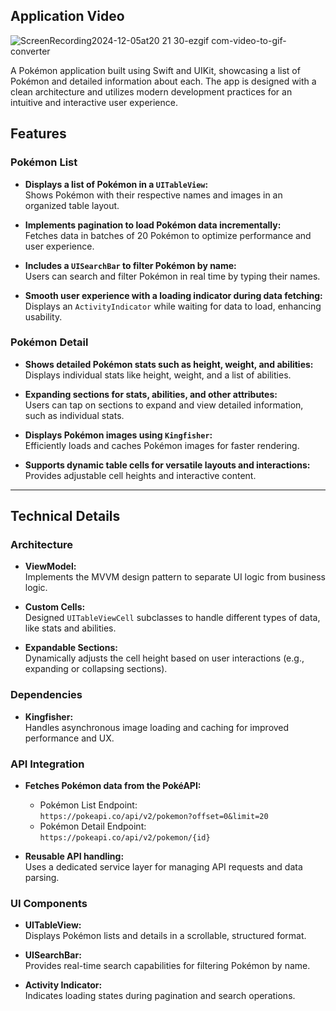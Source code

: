 ## Application Video
![ScreenRecording2024-12-05at20 21 30-ezgif com-video-to-gif-converter](https://github.com/user-attachments/assets/5a8634d7-2a69-4e31-9923-ce99f5520c0a)

A Pokémon application built using Swift and UIKit, showcasing a list of Pokémon and detailed information about each. The app is designed with a clean architecture and utilizes modern development practices for an intuitive and interactive user experience.

## Features  

### Pokémon List  
- **Displays a list of Pokémon in a `UITableView`:**  
  Shows Pokémon with their respective names and images in an organized table layout.  

- **Implements pagination to load Pokémon data incrementally:**  
  Fetches data in batches of 20 Pokémon to optimize performance and user experience.  

- **Includes a `UISearchBar` to filter Pokémon by name:**  
  Users can search and filter Pokémon in real time by typing their names.  

- **Smooth user experience with a loading indicator during data fetching:**  
  Displays an `ActivityIndicator` while waiting for data to load, enhancing usability.  

### Pokémon Detail  
- **Shows detailed Pokémon stats such as height, weight, and abilities:**  
  Displays individual stats like height, weight, and a list of abilities.  

- **Expanding sections for stats, abilities, and other attributes:**  
  Users can tap on sections to expand and view detailed information, such as individual stats.  

- **Displays Pokémon images using `Kingfisher`:**  
  Efficiently loads and caches Pokémon images for faster rendering.  

- **Supports dynamic table cells for versatile layouts and interactions:**  
  Provides adjustable cell heights and interactive content.  

---

## Technical Details  

### Architecture  
- **ViewModel:**  
  Implements the MVVM design pattern to separate UI logic from business logic.  

- **Custom Cells:**  
  Designed `UITableViewCell` subclasses to handle different types of data, like stats and abilities.  

- **Expandable Sections:**  
  Dynamically adjusts the cell height based on user interactions (e.g., expanding or collapsing sections).  

### Dependencies  
- **Kingfisher:**  
  Handles asynchronous image loading and caching for improved performance and UX.  

### API Integration  
- **Fetches Pokémon data from the PokéAPI:**  
  - Pokémon List Endpoint:  
    `https://pokeapi.co/api/v2/pokemon?offset=0&limit=20`  
  - Pokémon Detail Endpoint:  
    `https://pokeapi.co/api/v2/pokemon/{id}`  

- **Reusable API handling:**  
  Uses a dedicated service layer for managing API requests and data parsing.  

### UI Components  
- **UITableView:**  
  Displays Pokémon lists and details in a scrollable, structured format.  

- **UISearchBar:**  
  Provides real-time search capabilities for filtering Pokémon by name.  

- **Activity Indicator:**  
  Indicates loading states during pagination and search operations.  


